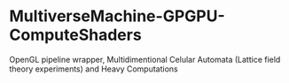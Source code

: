 # MultiverseMachine-GPGPU-ComputeShaders
OpenGL pipeline wrapper, Multidimentional Celular Automata (Lattice field theory experiments) and Heavy Computations
